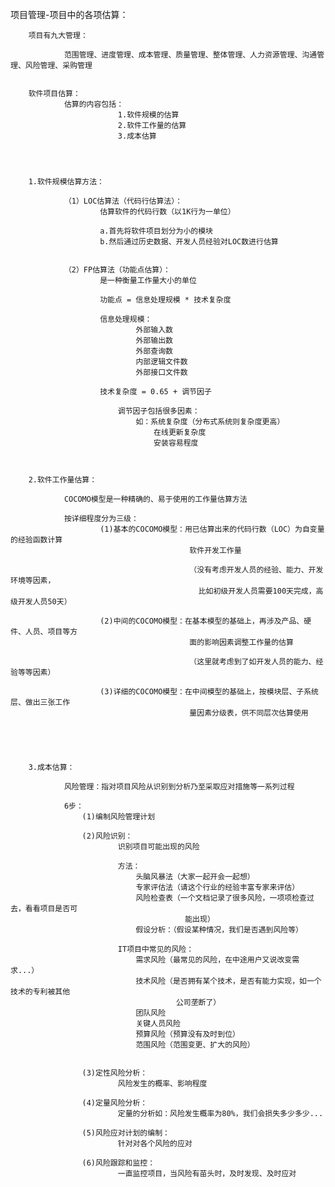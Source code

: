 项目管理-项目中的各项估算：


		项目有九大管理：

				范围管理、进度管理、成本管理、质量管理、整体管理、人力资源管理、沟通管理、风险管理、采购管理


		软件项目估算：
				估算的内容包括：
							1.软件规模的估算
							2.软件工作量的估算
							3.成本估算




		1.软件规模估算方法：

				（1）LOC估算法（代码行估算法）：
						估算软件的代码行数（以1K行为一单位）

						a.首先将软件项目划分为小的模块
						b.然后通过历史数据、开发人员经验对LOC数进行估算


				（2）FP估算法（功能点估算）：
						是一种衡量工作量大小的单位

						功能点 = 信息处理规模 * 技术复杂度

						信息处理规模：
								外部输入数
								外部输出数
								外部查询数
								内部逻辑文件数
								外部接口文件数

						技术复杂度 = 0.65 + 调节因子

							调节因子包括很多因素：
								如：系统复杂度（分布式系统则复杂度更高）
									在线更新复杂度
									安装容易程度



		2.软件工作量估算：

				COCOMO模型是一种精确的、易于使用的工作量估算方法

				按详细程度分为三级：
						(1)基本的COCOMO模型：用已估算出来的代码行数（LOC）为自变量的经验函数计算
											软件开发工作量

											（没有考虑开发人员的经验、能力、开发环境等因素，
											  比如初级开发人员需要100天完成，高级开发人员50天）

						(2)中间的COCOMO模型：在基本模型的基础上，再涉及产品、硬件、人员、项目等方
											面的影响因素调整工作量的估算

											（这里就考虑到了如开发人员的能力、经验等等因素）

						(3)详细的COCOMO模型：在中间模型的基础上，按模块层、子系统层、做出三张工作
											量因素分级表，供不同层次估算使用





		3.成本估算：

				风险管理：指对项目风险从识别到分析乃至采取应对措施等一系列过程

				6步：
					(1)编制风险管理计划

					(2)风险识别：
							识别项目可能出现的风险

							方法：
								头脑风暴法（大家一起开会一起想）
								专家评估法（请这个行业的经验丰富专家来评估）
								风险检查表（一个文档记录了很多风险，一项项检查过去，看看项目是否可
										   能出现）
								假设分析：（假设某种情况，我们是否遇到风险等）

							IT项目中常见的风险：
								需求风险（最常见的风险，在中途用户又说改变需求...）
								技术风险（是否拥有某个技术，是否有能力实现，如一个技术的专利被其他
										 公司垄断了）
								团队风险
								关键人员风险
								预算风险（预算没有及时到位）
								范围风险（范围变更、扩大的风险）
								

					(3)定性风险分析：
							风险发生的概率、影响程度

					(4)定量风险分析：
							定量的分析如：风险发生概率为80%，我们会损失多少多少...

					(5)风险应对计划的编制：
							针对对各个风险的应对

					(6)风险跟踪和监控：
							一直监控项目，当风险有苗头时，及时发现、及时应对